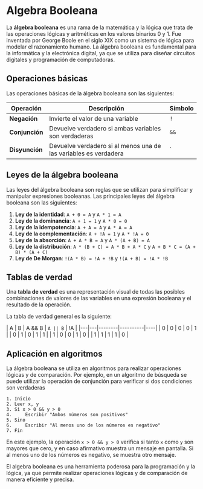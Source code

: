 # Algebra Booleana

La **álgebra booleana** es una rama de la matemática y la lógica que trata de las operaciones lógicas y aritméticas en
los valores binarios 0 y 1. Fue inventada por George Boole en el siglo XIX como un sistema de lógica para modelar el
razonamiento humano. La álgebra booleana es fundamental para la informática y la electrónica digital, ya que se utiliza
para diseñar circuitos digitales y programación de computadoras.

## Operaciones básicas

Las operaciones básicas de la álgebra booleana son las siguientes:

| Operación      | Descripción                                                      | Símbolo |
|----------------|------------------------------------------------------------------|---------|
| **Negación**   | Invierte el valor de una variable                                | `!`     |
| **Conjunción** | Devuelve verdadero si ambas variables son verdaderas             | `&&`    |
| **Disyunción** | Devuelve verdadero si al menos una de las variables es verdadera | `       ||`     |

## Leyes de la álgebra booleana

Las leyes del álgebra booleana son reglas que se utilizan para simplificar y manipular expresiones booleanas. Las
principales leyes del álgebra booleana son las siguientes:

1. **Ley de la identidad**: `A + 0 = A` y `A * 1 = A`
2. **Ley de la dominancia**: `A + 1 = 1` y `A * 0 = 0`
3. **Ley de la idempotencia**: `A + A = A` y `A * A = A`
4. **Ley de la complementación**: `A + !A = 1` y `A * !A = 0`
5. **Ley de la absorción**: `A + A * B = A` y `A * (A + B) = A`
6. **Ley de la distribución**: `A * (B + C) = A * B + A * C` y `A + B * C = (A + B) * (A + C)`
7. **Ley de De Morgan**: `!(A * B) = !A + !B` y `!(A + B) = !A * !B`

## Tablas de verdad

Una **tabla de verdad** es una representación visual de todas las posibles combinaciones de valores de las variables en
una expresión booleana y el resultado de la operación.

La tabla de verdad general es la siguiente:

| A | B | A && B | `A || B` | !A |
|---|---|--------|----------|----|
| 0 | 0 | 0 | 0 | 1 |
| 0 | 1 | 0 | 1 | 1 |
| 1 | 0 | 0 | 1 | 0 |
| 1 | 1 | 1 | 1 | 0 |

## Aplicación en algoritmos

La álgebra booleana se utiliza en algoritmos para realizar operaciones lógicas y de comparación. Por ejemplo, en un
algoritmo de búsqueda se puede utilizar la operación de conjunción para verificar si dos condiciones son verdaderas

```text
1. Inicio
2. Leer x, y
3. Si x > 0 && y > 0
4.     Escribir "Ambos números son positivos"
5. Sino
6.     Escribir "Al menos uno de los números es negativo"
7. Fin
```  

En este ejemplo, la operación `x > 0 && y > 0` verifica si tanto `x` como `y` son mayores que cero, y en caso afirmativo
muestra un mensaje en pantalla. Si al menos uno de los números es negativo, se muestra otro mensaje.

El algebra booleana es una herramienta poderosa para la programación y la lógica, ya que permite realizar operaciones
lógicas y de comparación de manera eficiente y precisa.